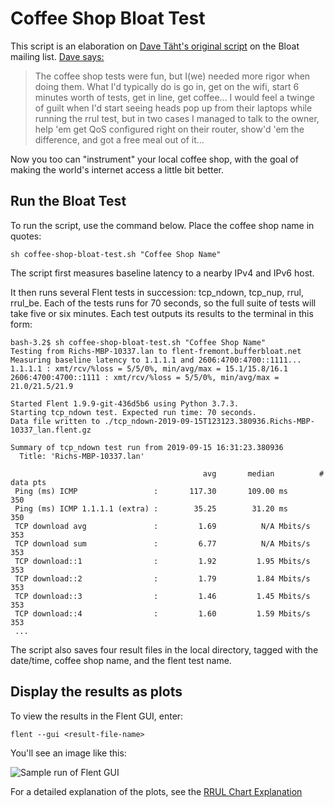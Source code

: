 # Coffee Shop Bloat Test

This script is an elaboration on [Dave Täht's original script](https://lists.bufferbloat.net/pipermail/bloat/2019-September/009336.html) on the Bloat mailing list.
[Dave says:](https://lists.bufferbloat.net/pipermail/bloat/2019-September/009332.html)

> The coffee shop tests were fun, but I(we) needed more rigor when doing them. What I'd typically do is go in,
get on the wifi, start 6 minutes worth of tests, get in line, get
coffee... I would feel a twinge of guilt when I'd
start seeing heads pop up from their laptops while running the rrul
test, but in two cases I managed to talk to
the owner, help 'em get QoS configured right on their router, show'd
'em the difference, and got a free meal out of it...

Now you too can "instrument" your local coffee shop, with the goal of making the world's internet access a little bit better. 

## Run the Bloat Test
To run the script, use the command below. Place the coffee shop name in quotes:

`sh coffee-shop-bloat-test.sh "Coffee Shop Name"`

The script first measures baseline latency to a nearby IPv4 and IPv6 host. 

It then runs several Flent tests in succession: tcp\_ndown, tcp\_nup, rrul, rrul\_be.
Each of the tests runs for 70 seconds, so the full suite of tests will take five or six minutes.
Each test outputs its results to the terminal in this form:

```
bash-3.2$ sh coffee-shop-bloat-test.sh "Coffee Shop Name"
Testing from Richs-MBP-10337.lan to flent-fremont.bufferbloat.net
Measuring baseline latency to 1.1.1.1 and 2606:4700:4700::1111...
1.1.1.1 : xmt/rcv/%loss = 5/5/0%, min/avg/max = 15.1/15.8/16.1
2606:4700:4700::1111 : xmt/rcv/%loss = 5/5/0%, min/avg/max = 21.0/21.5/21.9

Started Flent 1.9.9-git-436d5b6 using Python 3.7.3.
Starting tcp_ndown test. Expected run time: 70 seconds.
Data file written to ./tcp_ndown-2019-09-15T123123.380936.Richs-MBP-10337_lan.flent.gz

Summary of tcp_ndown test run from 2019-09-15 16:31:23.380936
  Title: 'Richs-MBP-10337.lan'

                                           avg       median          # data pts
 Ping (ms) ICMP                 :       117.30       109.00 ms              350
 Ping (ms) ICMP 1.1.1.1 (extra) :        35.25        31.20 ms              350
 TCP download avg               :         1.69          N/A Mbits/s         353
 TCP download sum               :         6.77          N/A Mbits/s         353
 TCP download::1                :         1.92         1.95 Mbits/s         353
 TCP download::2                :         1.79         1.84 Mbits/s         353
 TCP download::3                :         1.46         1.45 Mbits/s         353
 TCP download::4                :         1.60         1.59 Mbits/s         353
 ...
```

The script also saves four result files in the local directory, tagged with the date/time, coffee shop name, and the flent test name.

## Display the results as plots

To view the results in the Flent GUI, enter:

`flent --gui <result-file-name>`


You'll see an image like this:

![Sample run of Flent GUI](https://i.imgur.com/kUI553T.jpg)

For a detailed explanation of the plots, see the [RRUL Chart Explanation](https://www.bufferbloat.net/projects/bloat/wiki/RRUL_Chart_Explanation/)
